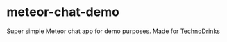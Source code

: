 # meteor-chat-demo
Super simple Meteor chat app for demo purposes. Made for [TechnoDrinks](http://technodrinks.com/)
